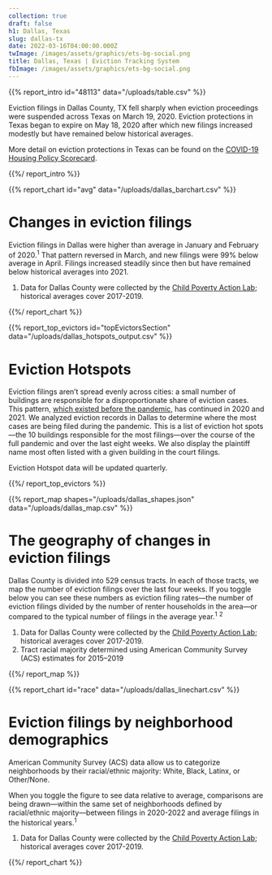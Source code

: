 ```yaml
---
collection: true
draft: false
h1: Dallas, Texas
slug: dallas-tx
date: 2022-03-16T04:00:00.000Z
twImage: /images/assets/graphics/ets-bg-social.png
title: Dallas, Texas | Eviction Tracking System
fbImage: /images/assets/graphics/ets-bg-social.png
---
```


{{% report_intro id="48113" data="/uploads/table.csv" %}}













Eviction filings in Dallas County, TX fell sharply when eviction proceedings were suspended across Texas on March 19, 2020. Eviction protections in Texas began to expire on May 18, 2020 after which new filings increased modestly but have remained below historical averages.

More detail on eviction protections in Texas can be found on the [COVID-19 Housing Policy Scorecard](https://evictionlab.org/covid-policy-scorecard/tx/).













{{%/ report_intro %}}



{{% report_chart id="avg" data="/uploads/dallas_barchart.csv" %}}













# Changes in eviction filings

Eviction filings in Dallas were higher than average in January and February of 2020.<sup>1</sup> That pattern reversed in March, and new filings were 99% below average in April. Filings increased steadily since then but have remained below historical averages into 2021. 

1. Data for Dallas County were collected by the [Child Poverty Action Lab](https://childpovertyactionlab.org/); historical averages cover 2017-2019.













{{%/ report_chart %}}



{{% report_top_evictors id="topEvictorsSection" data="/uploads/dallas_hotspots_output.csv" %}}

# Eviction Hotspots

Eviction filings aren’t spread evenly across cities: a small number of buildings are responsible for a disproportionate share of eviction cases. This pattern, [which existed before the pandemic](https://evictionlab.org/top-evicting-landlords-drive-us-eviction-crisis/), has continued in 2020 and 2021. We analyzed eviction records in Dallas to determine where the most cases are being filed during the pandemic. This is a list of eviction hot spots—the 10 buildings responsible for the most filings—over the course of the full pandemic and over the last eight weeks. We also display the plaintiff name most often listed with a given building in the court filings.

Eviction Hotspot data will be updated quarterly.

{{%/ report_top_evictors %}}



{{% report_map shapes="/uploads/dallas_shapes.json" data="/uploads/dallas_map.csv" %}}



# The geography of changes in eviction filings

Dallas County is divided into 529 census tracts. In each of those tracts, we map the number of eviction filings over the last four weeks. If you toggle below you can see these numbers as eviction filing rates—the number of eviction filings divided by the number of renter households in the area—or compared to the typical number of filings in the average year.<sup>1</sup> <sup>2</sup>

1. Data for Dallas County were collected by the [Child Poverty Action Lab](https://childpovertyactionlab.org/); historical averages cover 2017-2019.
2. Tract racial majority determined using American Community Survey (ACS) estimates for 2015–2019



{{%/ report_map %}}



{{% report_chart id="race" data="/uploads/dallas_linechart.csv" %}}

# Eviction filings by neighborhood demographics

American Community Survey (ACS) data allow us to categorize neighborhoods by their racial/ethnic majority: White, Black, Latinx, or Other/None. 

When you toggle the figure to see data relative to average, comparisons are being drawn—within the same set of neighborhoods defined by racial/ethnic majority—between filings in 2020-2022 and average filings in the historical years.<sup>1</sup>

1. Data for Dallas County were collected by the [Child Poverty Action Lab](https://childpovertyactionlab.org/); historical averages cover 2017-2019.

{{%/ report_chart %}}